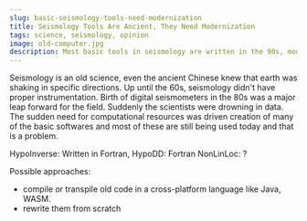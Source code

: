 ```yaml
---
slug: basic-seismology-tools-need-modernization
title: Seismology Tools Are Ancient, They Need Modernization
tags: science, seismology, opinion
image: old-computer.jpg
description: Most basic tools in seismology are written in the 90s, modernization of these would lower the barrier for multi-disciplenary scientists and curious people
---
```


Seismology is an old science, even the ancient Chinese knew that earth was shaking in specific directions. Up until the 60s, seismology didn't have proper instrumentation. Birth of digital seismometers in the 80s was a major leap forward for the field. Suddenly the scientists were drowning in data. The sudden need for computational resources was driven creation of many of the basic softwares and most of these are still being used today and that is a problem.

<dynamic-image filename="media/articles/code.jpg" ></dynamic-image>

HypoInverse: Written in Fortran,
HypoDD: Fortran
NonLinLoc: ?

Possible approaches: 
- compile or transpile old code in a cross-platform language like Java, WASM.
- rewrite them from scratch